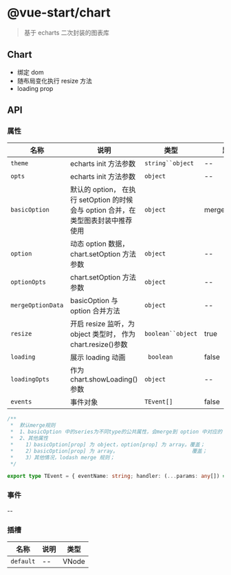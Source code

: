 # @vue-start/chart

> 基于 echarts 二次封装的图表库

## Chart

- 绑定 dom
- 随布局变化执行 resize 方法
- loading prop

## API

### 属性

| 名称              | 说明                                                                              | 类型                | 默认值          |
| ----------------- | --------------------------------------------------------------------------------- | ------------------- | --------------- |
| `theme`           | echarts init 方法参数                                                             | ` string``object `  | --              |
| `opts`            | echarts init 方法参数                                                             | `object`            | --              |
| `basicOption`     | 默认的 option， 在执行 setOption 的时候会与 option 合并，在类型图表封装中推荐使用 | `object`            | mergeOptionData |
| `option`          | 动态 option 数据，chart.setOption 方法参数                                        | `object`            | --              |
| `optionOpts`      | chart.setOption 方法参数                                                          | `object`            | --              |
| `mergeOptionData` | basicOption 与 option 合并方法                                                    | `object`            | --              |
| `resize`          | 开启 resize 监听，为 object 类型时， 作为 chart.resize()参数                      | ` boolean``object ` | true            |
| `loading`         | 展示 loading 动画                                                                 | ` boolean`          | false           |
| `loadingOpts`     | 作为 chart.showLoading()参数                                                      | `object `           | --              |
| `events`          | 事件对象                                                                          | `TEvent[]`          | false           |

```ts
/**
 *  默认merge规则
 *  1、basicOption 中的series为不同type的公共属性，会merge到 option 中对应的 series 中
 *  2、其他属性
 *    1）basicOption[prop] 为 object，option[prop] 为 array。覆盖；
 *    2）basicOption[prop] 为 array。                        覆盖；
 *    3）其他情况，lodash merge 规则；
 */
```

```ts
export type TEvent = { eventName: string; handler: (...params: any[]) => void; query?: string | object }[];
```

### 事件

--

### 插槽

| 名称      | 说明 | 类型  |
| --------- | ---- | ----- |
| `default` | --   | VNode |
